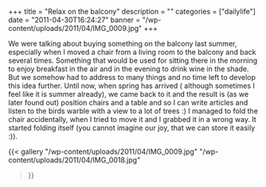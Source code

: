 +++
title = "Relax on the balcony"
description = ""
categories = ["dailylife"]
date = "2011-04-30T16:24:27"
banner = "/wp-content/uploads/2011/04/IMG_0009.jpg"
+++

We were talking about buying something on the balcony last summer, especially when I moved a chair
from a living room to the balcony and back several times. Something that would be used for sitting there in the morning to enjoy breakfast in the air and in
the evening to drink wine in the shade. But we somehow had to address to many things and no time
left to develop this idea further. Until now, when spring has arrived ( although sometimes I feel
like it is summer already), we came back to it and the result is (as we later found out) position
chairs and a table and so I can write articles and listen to the birds warble with a view to a lot
of trees :) I managed to fold the chair accidentally, when I tried to move it and I grabbed it in a
wrong way. It started folding itself (you cannot imagine our joy, that we can store it easily :)).

{{< gallery
    "/wp-content/uploads/2011/04/IMG_0009.jpg"
    "/wp-content/uploads/2011/04/IMG_0018.jpg"
>}}
